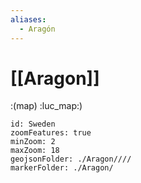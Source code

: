 ```yaml
---
aliases:
  - Aragón
---
```

# [[Aragon]] 

:(map) :luc_map:)

```leaflet
id: Sweden
zoomFeatures: true 
minZoom: 2 
maxZoom: 18
geojsonFolder: ./Aragon////
markerFolder: ./Aragon/
```

